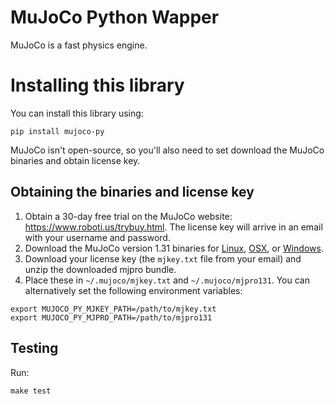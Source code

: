 # MuJoCo Python Wapper

MuJoCo is a fast physics engine.

# Installing this library

You can install this library using:

```
pip install mujoco-py
```

MuJoCo isn't open-source, so you'll also need to set download the
MuJoCo binaries and obtain license key.

## Obtaining the binaries and license key

1. Obtain a 30-day free trial on the MuJoCo website:
   https://www.roboti.us/trybuy.html. The license key will arrive in
   an email with your username and password.
2. Download the MuJoCo version 1.31 binaries for
   [Linux](https://www.roboti.us/active/mjpro131_linux.zip),
   [OSX](https://www.roboti.us/active/mjpro131_osx.zip), or
   [Windows](https://www.roboti.us/active/mjpro131_windows.zip).
3. Download your license key (the `mjkey.txt` file from your email)
   and unzip the downloaded mjpro bundle.
4. Place these in `~/.mujoco/mjkey.txt` and `~/.mujoco/mjpro131`. You
   can alternatively set the following environment variables:

```
export MUJOCO_PY_MJKEY_PATH=/path/to/mjkey.txt
export MUJOCO_PY_MJPRO_PATH=/path/to/mjpro131
```

## Testing

Run:

```
make test
```
